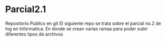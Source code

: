 # Parcial2.1
 Repositorio Publico en git
El siguiente repo se trata sobre el parcial no.2 de Ing en Informatica.
En donde se crean varias ramas para poder subir diferentes tipos de archivos
